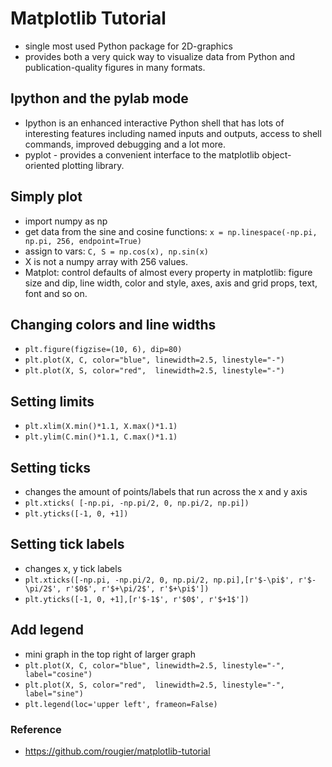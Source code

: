 # Matplotlib Tutorial

- single most used Python package for 2D-graphics
- provides both a very quick way to visualize data from Python and publication-quality figures in many formats.

## Ipython and the pylab mode

- Ipython is an enhanced interactive Python shell that has lots of interesting features including named inputs and outputs, access to shell commands, improved debugging and a lot more. 
- pyplot - provides a convenient interface to the matplotlib object-oriented plotting library.

## Simply plot

- import numpy as np
- get data from the sine and cosine functions: `x = np.linespace(-np.pi, np.pi, 256, endpoint=True)`
- assign to vars: `C, S = np.cos(x), np.sin(x)`
- X is not a numpy array with 256 values.
- Matplot: control defaults of almost every property in matplotlib: figure size and dip, line width, color and style, axes, axis and grid props, text, font and so on.

## Changing colors and line widths

- `plt.figure(figzise=(10, 6), dip=80)`
- `plt.plot(X, C, color="blue", linewidth=2.5, linestyle="-")`
- `plt.plot(X, S, color="red",  linewidth=2.5, linestyle="-")`

## Setting limits

- `plt.xlim(X.min()*1.1, X.max()*1.1)`
- `plt.ylim(C.min()*1.1, C.max()*1.1)`

## Setting ticks

- changes the amount of points/labels that run across the x and y axis
- `plt.xticks( [-np.pi, -np.pi/2, 0, np.pi/2, np.pi])`
- `plt.yticks([-1, 0, +1])`

## Setting tick labels

- changes x, y tick labels
- `plt.xticks([-np.pi, -np.pi/2, 0, np.pi/2, np.pi],[r'$-\pi$', r'$-\pi/2$', r'$0$', r'$+\pi/2$', r'$+\pi$'])`
- `plt.yticks([-1, 0, +1],[r'$-1$', r'$0$', r'$+1$'])`

## Add legend

- mini graph in the top right of larger graph
- `plt.plot(X, C, color="blue", linewidth=2.5, linestyle="-", label="cosine")`
- `plt.plot(X, S, color="red",  linewidth=2.5, linestyle="-", label="sine")`
- `plt.legend(loc='upper left', frameon=False)`

### Reference 
- https://github.com/rougier/matplotlib-tutorial